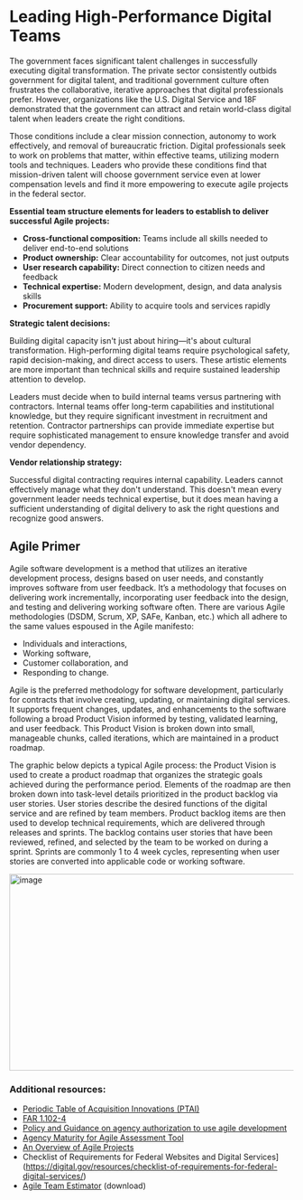 # Leading High-Performance Digital Teams
The government faces significant talent challenges in successfully executing digital transformation. The private sector consistently outbids government for digital talent, and traditional government culture often frustrates the collaborative, iterative approaches that digital professionals prefer. However, organizations like the U.S. Digital Service and 18F demonstrated that the government can attract and retain world-class digital talent when leaders create the right conditions.</br>

Those conditions include a clear mission connection, autonomy to work effectively, and removal of bureaucratic friction. Digital professionals seek to work on problems that matter, within effective teams, utilizing modern tools and techniques. Leaders who provide these conditions find that mission-driven talent will choose government service even at lower compensation levels and find it more empowering to execute agile projects in the federal sector.

**Essential team structure elements for leaders to establish to deliver successful Agile projects:**
- **Cross-functional composition:** Teams include all skills needed to deliver end-to-end solutions
- **Product ownership:** Clear accountability for outcomes, not just outputs
- **User research capability:** Direct connection to citizen needs and feedback
- **Technical expertise:** Modern development, design, and data analysis skills
- **Procurement support:** Ability to acquire tools and services rapidly

**Strategic talent decisions:**

Building digital capacity isn't just about hiring—it's about cultural transformation. High-performing digital teams require psychological safety, rapid decision-making, and direct access to users. These artistic elements are more important than technical skills and require sustained leadership attention to develop.</br>

Leaders must decide when to build internal teams versus partnering with contractors. Internal teams offer long-term capabilities and institutional knowledge, but they require significant investment in recruitment and retention. Contractor partnerships can provide immediate expertise but require sophisticated management to ensure knowledge transfer and avoid vendor dependency.

**Vendor relationship strategy:** 

Successful digital contracting requires internal capability. Leaders cannot effectively manage what they don't understand. This doesn't mean every government leader needs technical expertise, but it does mean having a sufficient understanding of digital delivery to ask the right questions and recognize good answers.

## Agile Primer
Agile software development is a method that utilizes an iterative development process, designs based on user needs, and constantly improves software from user feedback. It’s a methodology that focuses on delivering work incrementally, incorporating user feedback into the design, and testing and delivering working software often. There are various Agile methodologies (DSDM, Scrum, XP, SAFe, Kanban, etc.) which all adhere to the same values espoused in the Agile manifesto:
- Individuals and interactions,
- Working software,
- Customer collaboration, and 
- Responding to change. 

Agile is the preferred methodology for software development, particularly for contracts that involve creating, updating, or maintaining digital services. It supports frequent changes, updates, and enhancements to the software following a broad Product Vision informed by testing, validated learning, and user feedback. This Product Vision is broken down into small, manageable chunks, called iterations, which are maintained in a product roadmap.

The graphic below depicts a typical Agile process: the Product Vision is used to create a product roadmap that organizes the strategic goals achieved during the performance period. Elements of the roadmap are then broken down into task-level details prioritized in the product backlog via user stories. User stories describe the desired functions of the digital service and are refined by team members. Product backlog items are then used to develop technical requirements, which are delivered through releases and sprints. The backlog contains user stories that have been reviewed, refined, and selected by the team to be worked on during a sprint. Sprints are commonly 1 to 4 week cycles, representing when user stories are converted into applicable code or working software. 

<img width="631" height="348" alt="image" src="https://github.com/user-attachments/assets/9836daf2-f85e-4885-9921-dfac49161c55" />


### Additional resources:
- [Periodic Table of Acquisition Innovations (PTAI)](https://acquisitiongateway.gov/periodic-table)
- [FAR 1.102-4](https://www.acquisition.gov/far/part-1#FAR_1_102_4)
- [Policy and Guidance on agency authorization to use agile development](https://techfarhub.usds.gov/resources/policy-guidance/)
- [Agency Maturity for Agile Assessment Tool](https://techfarhub.usds.gov/resources/learning-center/agency-maturity-for-agile/)
- [An Overview of Agile Projects](https://techfarhub.usds.gov/resources/learning-center/field-guides/quick-and-dirty-agile-project-management/)
- Checklist of Requirements for Federal Websites and Digital Services](https://digital.gov/resources/checklist-of-requirements-for-federal-digital-services/)
- [Agile Team Estimator](https://techfarhub.usds.gov/assets/files/Template%20IGCE%20-%20Agile%20Team%20Estimator.xlsx) (download)
